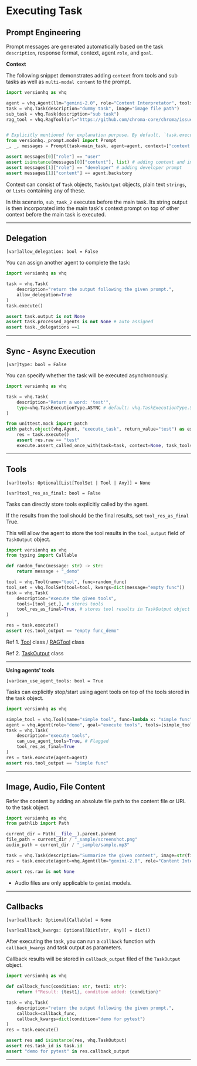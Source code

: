 # Executing Task


## Prompt Engineering

Prompt messages are generated automatically based on the task `description`, response format, context, agent `role`, and `goal`.


**Context**

The following snippet demonstrates adding `context` from tools and sub tasks as well as `multi-modal content` to the prompt.

```python
import versionhq as vhq

agent = vhq.Agent(llm="gemini-2.0", role="Content Interpretator", tools=[rag_tool])
task = vhq.Task(description="dummy task", image="image file path")
sub_task = vhq.Task(description="sub task")
rag_tool = vhq.RagTool(url="https://github.com/chroma-core/chroma/issues/3233", query="What is the next action plan?")


# Explicitly mentioned for explanation purpose. By default, `task.execute()` will trigger this formula.
from versionhq._prompt.model import Prompt
_, _, messages = Prompt(task=main_task, agent=agent, context=["context 1", "context 2", sub_task]).format_core()

assert messages[0]["role"] == "user"
assert isinstance(messages[0]["content"], list) # adding context and image, file, audio data to the prompt
assert messages[1]["role"] == "developer" # adding developer prompt
assert messages[1]["content"] == agent.backstory
```

Context can consist of `Task` objects, `TaskOutput` objects, plain text `strings`, or `lists` containing any of these.

In this scenario, `sub_task_2` executes before the main task. Its string output is then incorporated into the main task's context prompt on top of other context before the main task is executed.

<hr>

## Delegation

`[var]`<bold>`allow_delegation: bool = False`</bold>

You can assign another agent to complete the task:

```python
import versionhq as vhq

task = vhq.Task(
    description="return the output following the given prompt.",
    allow_delegation=True
)
task.execute()

assert task.output is not None
assert task.processed_agents is not None # auto assigned
assert task._delegations ==1
```

<hr>

## Sync - Async Execution

`[var]`<bold>`type: bool = False`</bold>

You can specify whether the task will be executed asynchronously.

```python
import versionhq as vhq

task = vhq.Task(
    description="Return a word: 'test'",
    type=vhq.TaskExecutionType.ASYNC # default: vhq.TaskExecutionType.SYNC
)

from unittest.mock import patch
with patch.object(vhq.Agent, "execute_task", return_value="test") as execute:
    res = task.execute()
    assert res.raw == "test"
    execute.assert_called_once_with(task=task, context=None, task_tools=list())
```

<hr>

## Tools

`[var]`<bold>`tools: Optional[List[ToolSet | Tool | Any]] = None`</bold>

`[var]`<bold>`tool_res_as_final: bool = False`</bold>


Tasks can directly store tools explicitly called by the agent.

If the results from the tool should be the final results, set `tool_res_as_final` True.

This will allow the agent to store the tool results in the `tool_output` field of `TaskOutput` object.


```python
import versionhq as vhq
from typing import Callable

def random_func(message: str) -> str:
    return message + "_demo"

tool = vhq.Tool(name="tool", func=random_func)
tool_set = vhq.ToolSet(tool=tool, kwargs=dict(message="empty func"))
task = vhq.Task(
    description="execute the given tools",
    tools=[tool_set,], # stores tools
    tool_res_as_final=True, # stores tool results in TaskOutput object
)

res = task.execute()
assert res.tool_output == "empty func_demo"
```

Ref 1. <a href="/core/tool">Tool</a> class / <a href="/core/rag-tool">RAGTool</a> class

Ref 2. <a href="/core/task/task-output">TaskOutput</a> class

<hr>

**Using agents' tools**

`[var]`<bold>`can_use_agent_tools: bool = True`</bold>

Tasks can explicitly stop/start using agent tools on top of the tools stored in the task object.

```python
import versionhq as vhq

simple_tool = vhq.Tool(name="simple tool", func=lambda x: "simple func")
agent = vhq.Agent(role="demo", goal="execute tools", tools=[simple_tool,])
task = vhq.Task(
    description="execute tools",
    can_use_agent_tools=True, # Flagged
    tool_res_as_final=True
)
res = task.execute(agent=agent)
assert res.tool_output == "simple func"
```

<hr>

## Image, Audio, File Content

Refer the content by adding an absolute file path to the content file or URL to the task object.


```python
import versionhq as vhq
from pathlib import Path

current_dir = Path(__file__).parent.parent
file_path = current_dir / "_sample/screenshot.png"
audio_path = current_dir / "_sample/sample.mp3"

task = vhq.Task(description="Summarize the given content", image=str(file_path), audio=str(audio_path))
res = task.execute(agent=vhq.Agent(llm="gemini-2.0", role="Content Interpretator"))

assert res.raw is not None
```

* Audio files are only applicable to `gemini` models.

<hr>

## Callbacks

`[var]`<bold>`callback: Optional[Callable] = None`</bold>

`[var]`<bold>`callback_kwargs: Optional[Dict[str, Any]] = dict()`</bold>

After executing the task, you can run a `callback` function with `callback_kwargs` and task output as parameters.

Callback results will be stored in `callback_output` filed of the `TaskOutput` object.

```python
import versionhq as vhq

def callback_func(condition: str, test1: str):
    return f"Result: {test1}, condition added: {condition}"

task = vhq.Task(
    description="return the output following the given prompt.",
    callback=callback_func,
    callback_kwargs=dict(condition="demo for pytest")
)
res = task.execute()

assert res and isinstance(res, vhq.TaskOutput)
assert res.task_id is task.id
assert "demo for pytest" in res.callback_output
```

<hr>
